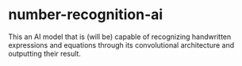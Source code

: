 # number-recognition-ai
This an AI model that is (will be) capable of recognizing handwritten expressions and equations through its convolutional architecture and outputting their result.
